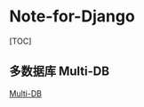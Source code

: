 # Note-for-Django

[TOC]

## 多数据库 Multi-DB

[Multi-DB](https://docs.djangoproject.com/en/2.2/topics/db/multi-db/#manually-selecting-a-database)


